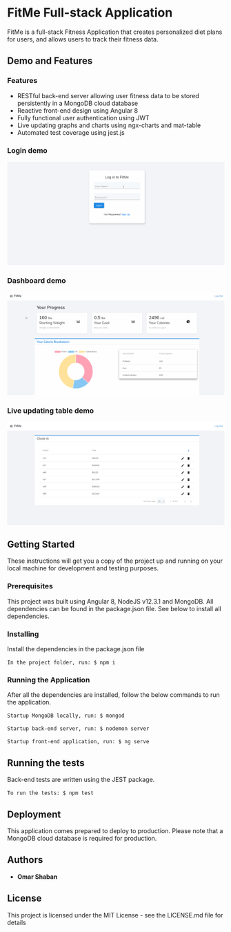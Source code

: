 # FitMe Full-stack Application
FitMe is a full-stack Fitness Application that creates personalized diet plans for users, and allows users to track their fitness data.

## Demo and Features

### Features
* RESTful back-end server allowing user fitness data to be stored persistently in a MongoDB cloud database
* Reactive front-end design using Angular 8
* Fully functional user authentication using JWT
* Live updating graphs and charts using ngx-charts and mat-table
* Automated test coverage using jest.js

### Login demo
![Login Demo](demo/Login.gif)

### Dashboard demo
![Dashboard Demo](demo/Dashboard_Overview.gif)

### Live updating table demo
![Table Demo](demo/Table_Update.gif)


## Getting Started

These instructions will get you a copy of the project up and running on your local machine for development and testing purposes.

### Prerequisites

This project was built using Angular 8, NodeJS v12.3.1 and MongoDB. All dependencies can be found in the package.json file. See below to install all dependencies.

### Installing

Install the dependencies in the package.json file

```
In the project folder, run: $ npm i
```

### Running the Application

After all the dependencies are installed, follow the below commands to run the application.

```
Startup MongoDB locally, run: $ mongod 
```

```
Startup back-end server, run: $ nodemon server 
```

```
Startup front-end application, run: $ ng serve
```

## Running the tests

Back-end tests are written using the JEST package.

```
To run the tests: $ npm test
```

## Deployment

This application comes prepared to deploy to production. Please note that a MongoDB cloud database is required for production. 

## Authors

* **Omar Shaban**

## License

This project is licensed under the MIT License - see the LICENSE.md file for details